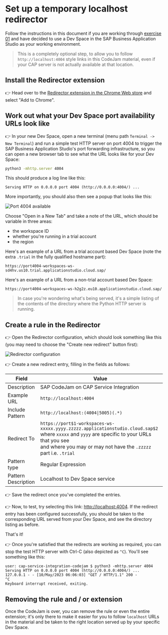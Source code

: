 # Set up a temporary localhost redirector

Follow the instructions in this document if you are working through [exercise 01](exercises/01-set-up-workspace/) and have decided to use a Dev Space in the SAP Business Application Studio as your working environment.

> This is a completely optional step, to allow you to follow `http://localhost:4004` style links in this CodeJam material, even if your CAP server is not actually available at that location.

## Install the Redirector extension

👉 Head over to the [Redirector extension in the Chrome Web store](https://chrome.google.com/webstore/detail/redirector/ocgpenflpmgnfapjedencafcfakcekcd?hl=en) and select "Add to Chrome".

## Work out what your Dev Space port availability URLs look like

👉 In your new Dev Space, open a new terminal (menu path `Terminal -> New Terminal`) and run a simple test HTTP server on port 4004 to trigger the SAP Business Application Studio's port forwarding infrastructure, so you can open a new browser tab to see what the URL looks like for your Dev Space:

```bash
python3 -mhttp.server 4004
```

This should produce a log line like this:

```text
Serving HTTP on 0.0.0.0 port 4004 (http://0.0.0.0:4004/) ...
```

More importantly, you should also then see a popup that looks like this:

![Port 4004 available](./exercises/02-explore-basic-service/assets/port-available-bas.png)

Choose "Open in a New Tab" and take a note of the URL, which should be variable in three areas:

* the workspace ID
* whether you're running in a trial account
* the region

Here's an example of a URL from a trial account based Dev Space (note the extra `.trial` in the fully qualified hostname part):

```text
https://port4004-workspaces-ws-sd4hv.us10.trial.applicationstudio.cloud.sap/
```

Here's an example of a URL from a non-trial account based Dev Space:

```text
https://port4004-workspaces-ws-h2g2z.eu10.applicationstudio.cloud.sap/
```

> In case you're wondering what's being served, it's a simple listing of the contents of the directory where the Python HTTP server is running.

## Create a rule in the Redirector

👉 Open the Redirector configuration, which should look something like this (you may need to choose the "Create new redirect" button first):

![Redirector configuration](./assets/redirector-configuration.png)

👉 Create a new redirect entry, filling in the fields as follows:

|Field|Value|
|-|-|
|Description|SAP CodeJam on CAP Service Integration|
|Example URL|`http://localhost:4004`|
|Include Pattern|`http://localhost:(4004\|5005)(.*)`|
|Redirect To|`https://port$1-workspaces-ws-xxxxx.yyyy.zzzzz.applicationstudio.cloud.sap$2` <br>where `xxxxx` and `yyyy` are specific to your URLs that you see<br>and where you may or may not have the `.zzzzz` part i.e. `.trial`|
|Pattern type|Regular Expression|
|Pattern Description|Localhost to Dev Space service|

👉 Save the redirect once you've completed the entries.

👉 Now, to test, try selecting this link: <http://localhost:4004>. If the redirect entry has been configured successfully, you should be taken to the corresponding URL served from your Dev Space, and see the directory listing as before.

That's it!

👉 Once you're satisfied that the redirects are working as required, you can stop the test HTTP server with Ctrl-C (also depicted as `^C`). You'll see something like this:

```console
user: cap-service-integration-codejam $ python3 -mhttp.server 4004
Serving HTTP on 0.0.0.0 port 4004 (http://0.0.0.0:4004/) ...
127.0.0.1 - - [10/May/2023 06:06:03] "GET / HTTP/1.1" 200 -
^C
Keyboard interrupt received, exiting.
```

## Removing the rule and / or extension

Once the CodeJam is over, you can remove the rule or even the entire extension; it's only there to make it easier for you to follow `localhost` URLs in the material and be taken to the right location served up by your specific Dev Space.
